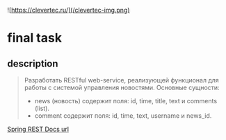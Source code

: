 ![https://clevertec.ru/](/clevertec-img.png)


# final task

## description
>Разработать RESTful web-service, реализующей функционал для работы с системой управления новостями.
Основные сущности:
>-	news (новость) содержит поля: id, time, title, text и comments (list).
>-	comment содержит поля: id, time, text, username и news_id.


[Spring REST Docs url](http://localhost:8080/swagger-ui/index.html)
